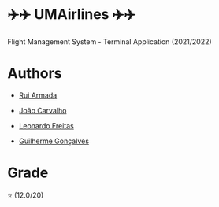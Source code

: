 # ✈️✈️ UMAirlines ✈️✈️

Flight Management System - Terminal Application (2021/2022)

# Authors

* [Rui Armada](https://github.com/RuiArmada)

* [João Carvalho](https://github.com/joaoca93166)

* [Leonardo Freitas](https://github.com/Leonardo1924)

* [Guilherme Gonçalves](https://github.com/Trenion)

# Grade

⭐ (12.0/20)
